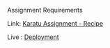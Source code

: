 Assignment Requirements

Link: [Karatu Assignment - Recipe](https://docs.google.com/document/d/1xmUR8gYuu-19b7WAWmA-bps0AaWYUPiRH6iN-WoApYI/edit?tab=t.0#heading=h.57lngha0fhvz)

Live : [Deployment](http://127.0.0.1:5500/recipe.html)